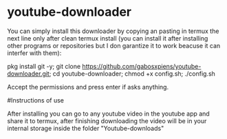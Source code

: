 # youtube-downloader

You can simply install this downloader by copying an pasting in termux the next line only after clean termux install (you can install it after installing other programs or repositories but I don garantize it to work beacuse it can interfer with them):

pkg install git -y; git clone https://github.com/gabosxpiens/youtube-downloader.git; cd youtube-downloader; chmod +x config.sh; ./config.sh

Accept the permissions and press enter if asks anything.

#Instructions of use

After installing you can go to any youtube video in the youtube app and share it to termux, after finishing downloading the video will be in your internal storage inside the folder "Youtube-downloads"
